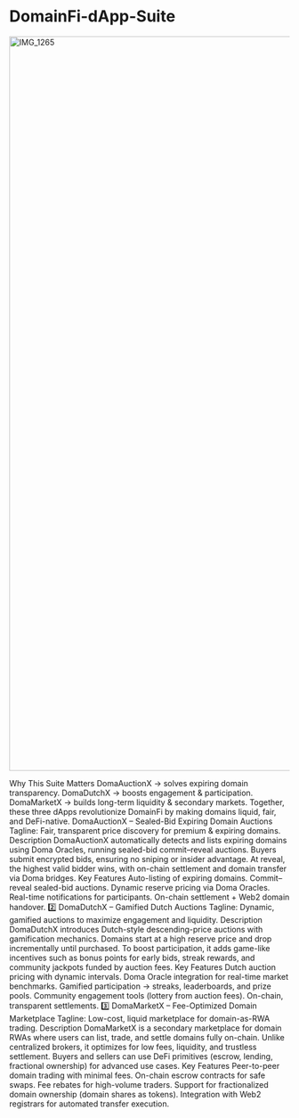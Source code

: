 # DomainFi-dApp-Suite

<img width="1983" height="1318" alt="IMG_1265" src="https://github.com/user-attachments/assets/9291a53a-0e22-4b83-b19f-ea42b75d73ee" />

Why This Suite Matters
DomaAuctionX → solves expiring domain transparency.
DomaDutchX → boosts engagement & participation.
DomaMarketX → builds long-term liquidity & secondary markets.
Together, these three dApps revolutionize DomainFi by making domains liquid, fair, and DeFi-native.
DomaAuctionX – Sealed-Bid Expiring Domain Auctions
Tagline: Fair, transparent price discovery for premium & expiring domains.
Description
DomaAuctionX automatically detects and lists expiring domains using Doma Oracles, running sealed-bid commit–reveal auctions. Buyers submit encrypted bids, ensuring no sniping or insider advantage. At reveal, the highest valid bidder wins, with on-chain settlement and domain transfer via Doma bridges.
Key Features
Auto-listing of expiring domains.
Commit–reveal sealed-bid auctions.
Dynamic reserve pricing via Doma Oracles.
Real-time notifications for participants.
On-chain settlement + Web2 domain handover.
2️⃣ DomaDutchX – Gamified Dutch Auctions
Tagline: Dynamic, gamified auctions to maximize engagement and liquidity.
Description
DomaDutchX introduces Dutch-style descending-price auctions with gamification mechanics. Domains start at a high reserve price and drop incrementally until purchased. To boost participation, it adds game-like incentives such as bonus points for early bids, streak rewards, and community jackpots funded by auction fees.
Key Features
Dutch auction pricing with dynamic intervals.
Doma Oracle integration for real-time market benchmarks.
Gamified participation → streaks, leaderboards, and prize pools.
Community engagement tools (lottery from auction fees).
On-chain, transparent settlements.
3️⃣ DomaMarketX – Fee-Optimized Domain Marketplace
Tagline: Low-cost, liquid marketplace for domain-as-RWA trading.
Description
DomaMarketX is a secondary marketplace for domain RWAs where users can list, trade, and settle domains fully on-chain. Unlike centralized brokers, it optimizes for low fees, liquidity, and trustless settlement. Buyers and sellers can use DeFi primitives (escrow, lending, fractional ownership) for advanced use cases.
Key Features
Peer-to-peer domain trading with minimal fees.
On-chain escrow contracts for safe swaps.
Fee rebates for high-volume traders.
Support for fractionalized domain ownership (domain shares as tokens).
Integration with Web2 registrars for automated transfer execution.
